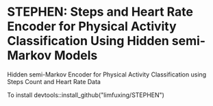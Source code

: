 # STEPHEN: Steps and Heart Rate Encoder for Physical Activity Classification Using Hidden semi-Markov Models

Hidden semi-Markov Encoder for Physical Activity Classification using Steps Count and Heart Rate Data 

To install
devtools::install_github("limfuxing/STEPHEN")
